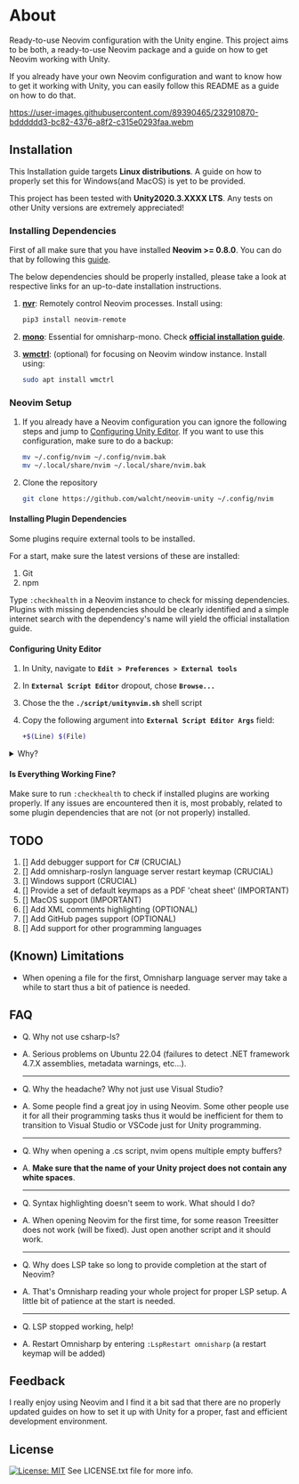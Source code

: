 # About

Ready-to-use Neovim configuration with the Unity engine. This project aims to be
both, a ready-to-use Neovim package and a guide on how to get Neovim
working with Unity.

If you already have your own Neovim configuration and want to know how to get
it working with Unity, you can easily follow this README as a guide on how to
do that.

<https://user-images.githubusercontent.com/89390465/232910870-bdddddd3-bc82-4376-a8f2-c315e0293faa.webm>

## Installation

This Installation guide targets __Linux distributions__. A guide on how to
properly set this for Windows(and MacOS) is yet to be provided.

This project has been tested with __Unity2020.3.XXXX LTS__. Any tests on other
Unity versions are extremely appreciated!

### Installing Dependencies

First of all make sure that you have installed __Neovim >= 0.8.0__. You can do
that by following this [guide][neovim_installation].

The below dependencies should be properly installed, please take a look at
respective links for an up-to-date installation instructions.

1. __[nvr][nvr_repo]__: Remotely control Neovim processes. Install using:

    ```bash
    pip3 install neovim-remote
    ```

1. __[mono][mono_installation]__: Essential for omnisharp-mono.
Check __[official installation guide][mono_installation]__.

1. __[wmctrl][wmctrl_installation]__: (optional) for focusing on Neovim
window instance. Install using:

    ```bash
    sudo apt install wmctrl
    ```

### Neovim Setup

1. If you already have a Neovim configuration you can ignore the following
steps and jump to [Configuring Unity Editor](#configuring-unity-editor).
If you want to use this configuration, make sure to do a backup:

    ```bash
    mv ~/.config/nvim ~/.config/nvim.bak
    mv ~/.local/share/nvim ~/.local/share/nvim.bak
    ```

1. Clone the repository

    ```bash
    git clone https://github.com/walcht/neovim-unity ~/.config/nvim
    ```

#### Installing Plugin Dependencies

Some plugins require external tools to be installed.

For a start, make sure the latest versions of these are installed:

1. Git
1. npm

Type ```:checkhealth``` in a Neovim instance to check for missing dependencies.
Plugins with missing dependencies should be clearly identified and a simple
internet search with the dependency's name will yield the official installation
guide.

#### Configuring Unity Editor

1. In Unity, navigate to __```Edit > Preferences > External tools```__
2. In __```External Script Editor```__ dropout, chose __```Browse...```__
3. Chose the the __```./script/unitynvim.sh```__ shell script
4. Copy the following argument into __```External Script Editor Args```__ field:

    ```bash
    +$(Line) $(File)
    ```

<details><summary>Why?</summary><br>
Usually when clicking on an error message in Unity's console, it directs
you towards the __file__ and the __position__ of the cause of that error.
To do that, Unity has to instantiate an editor server instance and provide it
with the file name, line and column. Now when opening another file, the same
editor server instance is used and the newly opened file will just appear
as a tab in the perviously instantiated editor server instance.
</details>

#### Is Everything Working Fine?

Make sure to run ```:checkhealth``` to check if installed plugins are working properly.
If any issues are encountered then it is, most probably, related to some plugin
dependencies that are not (or not properly) installed.

## TODO

1. [] Add debugger support for C# (CRUCIAL)
1. [] Add omnisharp-roslyn language server restart keymap (CRUCIAL)
1. [] Windows support (CRUCIAL)
1. [] Provide a set of default keymaps as a PDF 'cheat sheet' (IMPORTANT)
1. [] MacOS support (IMPORTANT)
1. [] Add XML comments highlighting (OPTIONAL)
1. [] Add GitHub pages support (OPTIONAL)
1. [] Add support for other programming languages

## (Known) Limitations

+ When opening a file for the first, Omnisharp language server may take a while
to start thus a bit of patience is needed.

## FAQ

+ Q. Why not use csharp-ls?
+ A. Serious problems on Ubuntu 22.04 (failures to detect .NET framework 4.7.X
assemblies, metadata warnings, etc...).

    ---

+ Q. Why the headache? Why not just use Visual Studio?
+ A. Some people find a great joy in using Neovim. Some other people use it for
all their programming tasks thus it would be inefficient for them to transition
to Visual Studio or VSCode just for Unity programming.

    ---

+ Q. Why when opening a .cs script, nvim opens multiple empty buffers?
+ A. __Make sure that the name of your Unity project does not contain any white
spaces__.

    ---

+ Q. Syntax highlighting doesn't seem to work. What should I do?
+ A. When opening Neovim for the first time, for some reason Treesitter does
not work (will be fixed). Just open another script and it should work.

    ---

+ Q. Why does LSP take so long to provide completion at the start of Neovim?
+ A. That's Omnisharp reading your whole project for proper LSP setup. A little
bit of patience at the start is needed.

    ---

+ Q. LSP stopped working, help!
+ A. Restart Omnisharp by entering ```:LspRestart omnisharp``` (a restart keymap
will be added)

## Feedback

I really enjoy using Neovim and I find it a bit sad that there are no
properly updated guides on how to set it up with Unity for a proper, fast
and efficient development environment.

## License

[![License: MIT](https://img.shields.io/badge/License-MIT-yellow.svg)](https://opensource.org/licenses/MIT)
See LICENSE.txt file for more info.

[neovim_installation]: https://github.com/neovim/neovim/tags
[nvr_repo]: https://github.com/mhinz/neovim-remote
[mono_installation]: https://www.mono-project.com/download/stable/
[wmctrl_installation]: https://linux.die.net/man/1/wmctrl
